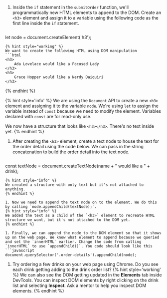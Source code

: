 1. Inside the `if` statement in the `submitOrder` function, we'll programmatically new HTML elements to append to the DOM. Create an `<h3>` element and assign it to a variable using the following code as the first line inside the `if` statement.
   ```javascript
let node = document.createElement('h3');
   ```
   {% hint style="working" %}
We want to create the following HTML using DOM manipulation
   ```html
<h3>
       Ada Lovelace would like a Focused Lady
</h3>
<h3>
       Grace Hopper would like a Nerdy Daiquiri
</h3>
   ```
   {% endhint %}

   {% hint style='info' %}
We are using the `Document` API to create a new `<h3>` element and assigning it to the variable `node`. We're using `let` to assign the variable instead of `const` because we need to modify the element. Variables declared with `const` are for read-only use.

We now have a structure that looks like `<h3></h3>`. There's no text inside yet.
   {% endhint %}

1. After creating the `<h3>` element, create a text node to house the text for the order detail using the code below. We can pass in the string concatenation to build the order detail into the text node.
   ```javascript
const textNode = document.createTextNode(name + " would like a " + drink);
   ```
   {% hint style="info" %}
We created a structure with only text but it's not attached to anything.
   {% endhint %}

1. Now we need to append the text node on to the element. We do this by calling `node.appendChild(textNode);`. 
   {% hint style="info" %}
We added the text as a child of the `<h3>` element to recreate HTML structure we want, but it's not attached to the DOM yet.
   {% endhint %}

1. Finally, we can append the node to the DOM element so that it shows up on the web page. We know what element to append because we queried and set the `innerHTML` earlier. Change the code from calling `innerHTML` to use `appendChild()`. You code should look like this
   ```javascript
document.querySelector('.order-details').appendChild(node);
   ```
1. Try ordering a few drinks on your web page using Chrome. Do you see each drink getting adding to the drink order list? 
   {% hint style='working' %}
We can also see the DOM getting updated in the **Elements** tab inside DevTools. You can inspect DOM elements by right clicking on the drink list and selecting **Inspect**. Ask a mentor to help you inspect DOM elements.
   {% endhint %}
